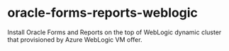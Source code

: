# oracle-forms-reports-weblogic
Install Oracle Forms and Reports on the top of WebLogic dynamic cluster that provisioned by Azure WebLogic VM offer.
